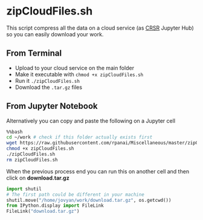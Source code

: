 # zipCloudFiles.sh

This script compress all the data on a cloud service (as [CRSR](https://www.coursera.org/) Jupyter Hub) so you can easily download your work.

## From Terminal
* Upload to your cloud service on the main folder
* Make it executable with `chmod +x zipCloudFiles.sh`
* Run it `./zipCloudFiles.sh`
* Download the `.tar.gz` files

## From Jupyter Notebook
Alternatively you can copy and paste the following on a Jupyter cell
```bash
%%bash
cd ~/work # check if this folder actually exists first
wget https://raw.githubusercontent.com/rpanai/Miscellaneous/master/zipCloudFiles.sh
chmod +x zipCloudFiles.sh
./zipCloudFiles.sh
rm zipCloudFiles.sh
```
When the previous process end you can run this on another cell and then click on __download.tar.gz__
```python
import shutil
# The first path could be different in your machine
shutil.move("/home/jovyan/work/download.tar.gz", os.getcwd())
from IPython.display import FileLink
FileLink("download.tar.gz")
```
